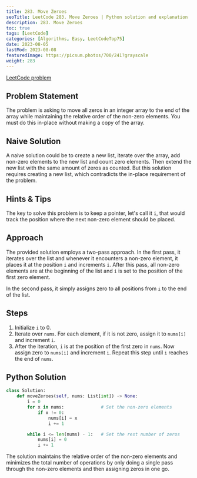 ```yaml
---
title: 283. Move Zeroes
seoTitle: LeetCode 283. Move Zeroes | Python solution and explanation
description: 283. Move Zeroes
toc: true
tags: [LeetCode]
categories: [Algorithms, Easy, LeetCodeTop75]
date: 2023-08-05
lastMod: 2023-08-08
featuredImage: https://picsum.photos/700/241?grayscale
weight: 283
---
```


[LeetCode problem](https://leetcode.com/problems/move-zeroes/)

## Problem Statement

The problem is asking to move all zeros in an integer array to the end of the array while maintaining the relative order of the non-zero elements. You must do this in-place without making a copy of the array.

## Naive Solution

A naive solution could be to create a new list, iterate over the array, add non-zero elements to the new list and count zero elements. Then extend the new list with the same amount of zeros as counted. But this solution requires creating a new list, which contradicts the in-place requirement of the problem.

## Hints & Tips

The key to solve this problem is to keep a pointer, let's call it `i`, that would track the position where the next non-zero element should be placed.

## Approach

The provided solution employs a two-pass approach. In the first pass, it iterates over the list and whenever it encounters a non-zero element, it places it at the position `i` and increments `i`. After this pass, all non-zero elements are at the beginning of the list and `i` is set to the position of the first zero element.

In the second pass, it simply assigns zero to all positions from `i` to the end of the list.

## Steps

1. Initialize `i` to 0.
2. Iterate over `nums`. For each element, if it is not zero, assign it to `nums[i]` and increment `i`.
3. After the iteration, `i` is at the position of the first zero in `nums`. Now assign zero to `nums[i]` and increment `i`. Repeat this step until `i` reaches the end of `nums`.

## Python Solution

```python
class Solution:
    def moveZeroes(self, nums: List[int]) -> None:
        i = 0
        for x in nums:              # Set the non-zero elements
            if x != 0:
                nums[i] = x
                i += 1

        while i <= len(nums) - 1:   # Set the rest number of zeros
            nums[i] = 0
            i += 1
```

The solution maintains the relative order of the non-zero elements and minimizes the total number of operations by only doing a single pass through the non-zero elements and then assigning zeros in one go.
